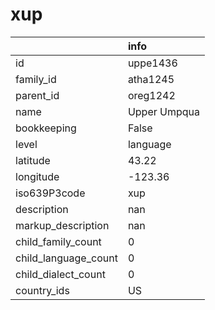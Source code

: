 # xup
|                      | info         |
|:---------------------|:-------------|
| id                   | uppe1436     |
| family_id            | atha1245     |
| parent_id            | oreg1242     |
| name                 | Upper Umpqua |
| bookkeeping          | False        |
| level                | language     |
| latitude             | 43.22        |
| longitude            | -123.36      |
| iso639P3code         | xup          |
| description          | nan          |
| markup_description   | nan          |
| child_family_count   | 0            |
| child_language_count | 0            |
| child_dialect_count  | 0            |
| country_ids          | US           |
